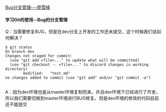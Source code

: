[Bug分支管理---廖雪峰](https://www.liaoxuefeng.com/wiki/896043488029600/900388704535136#0)

#### 学习Git的使用--Bug的分支管理

Q：当需要修复BUG，但是在dev分支上开发的工作还未提交，这个时候我们该如何解决？

```git
$ git status
On branch dev
Changes not staged for commit:
  (use "git add <file>..." to update what will be committed)
  (use "git checkout -- <file>..." to discard changes in working directory)
        modified:   "test.md"
no changes added to commit (use "git add" and/or "git commit -a")	
	
```

A：因为dev环境也是从master环境复制而来，并且dev环境下已经进行了开发，所以我们需要切换到master环境进行BUG修复。但是dev环境的修改的代码目前还不能提交











